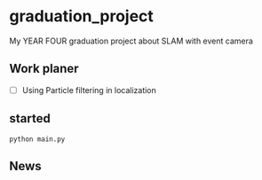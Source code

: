 # graduation_project

My YEAR FOUR graduation project about SLAM with event camera

## Work planer

- [ ] Using Particle filtering in localization

## started
```
python main.py

```
## News

